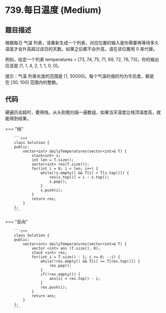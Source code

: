 # 739.每日温度 (Medium)

## 题目描述

根据每日 气温 列表，请重新生成一个列表，对应位置的输入是你需要再等待多久温度才会升高超过该日的天数。如果之后都不会升高，请在该位置用 0 来代替。

例如，给定一个列表 temperatures = [73, 74, 75, 71, 69, 72, 76, 73]，你的输出应该是 [1, 1, 4, 2, 1, 1, 0, 0]。

提示：气温 列表长度的范围是 [1, 30000]。每个气温的值的均为华氏度，都是在 [30, 100] 范围内的整数。

## 代码

硬遍历会超时，要用栈。从头到尾扫描一遍数组，如果当天温度比栈顶温度高，就能得到结果。

=== "栈"

		```c++
		class Solution {
		public:
		    vector<int> dailyTemperatures(vector<int>& T) {
		        stack<int> s;
		        int len = T.size();
		        vector<int> res(T.size());
		        for(int i = 0; i < len; i++) {
		            while(!s.empty() && T[i] > T[s.top()]) {
		                res[s.top()] = i - s.top();
		                s.pop();
		            }
		            s.push(i);
		        }
		        return res;
		    }
		};
		```
		
=== "反向"

		```c++
		class Solution {
		public:
		    vector<int> dailyTemperatures(vector<int>& T) {
		        vector <int> ans (T.size(), 0);
		        stack <int> res;
		        for(int i = T.size() - 1; i >= 0; --i) {
		            while(!res.empty() && T[i] >= T[res.top()]) {
		                res.pop();
		            }
		            if(!res.empty()) {
		                ans[i] = res.top() - i;
		            }
		            res.push(i);
		        }
		        return ans;
		    }
		};
		```